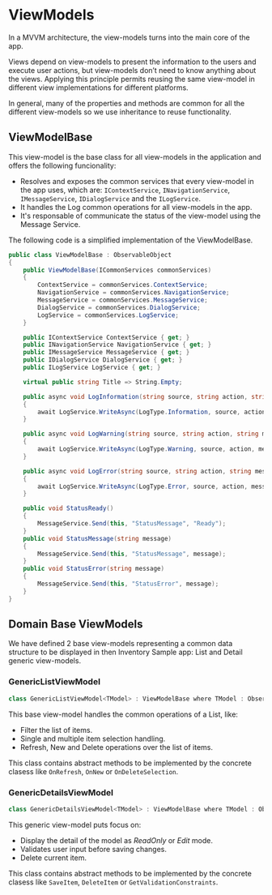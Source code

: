 # ViewModels

In a MVVM architecture, the view-models turns into the main core of the app.

Views depend on view-models to present the information to the users and execute user actions, but view-models don’t need to know anything about the views. Applying this principle permits reusing the same view-model in different view implementations for different platforms.

In general, many of the properties and methods are common for all the different view-models so we use inheritance to reuse functionality.

## ViewModelBase

This view-model is the base class for all view-models in the application and offers the following funcionality:

- Resolves and exposes the common services that every view-model in the app uses, which are: `IContextService`, `INavigationService`, `IMessageService`, `IDialogService` and the `ILogService`. 
- It handles the Log common operations for all view-models in the app.
- It's responsable of communicate the status of the view-model using the Message Service.

The following code is a simplified implementation of the ViewModelBase.

```csharp
public class ViewModelBase : ObservableObject
{
    public ViewModelBase(ICommonServices commonServices)
    {
        ContextService = commonServices.ContextService;
        NavigationService = commonServices.NavigationService;
        MessageService = commonServices.MessageService;
        DialogService = commonServices.DialogService;
        LogService = commonServices.LogService;
    }

    public IContextService ContextService { get; }
    public INavigationService NavigationService { get; }
    public IMessageService MessageService { get; }
    public IDialogService DialogService { get; }
    public ILogService LogService { get; }

    virtual public string Title => String.Empty;

    public async void LogInformation(string source, string action, string message, string description)
    {
        await LogService.WriteAsync(LogType.Information, source, action, message, description);
    }

    public async void LogWarning(string source, string action, string message, string description)
    {
        await LogService.WriteAsync(LogType.Warning, source, action, message, description);
    }

    public async void LogError(string source, string action, string message, string description)
    {
        await LogService.WriteAsync(LogType.Error, source, action, message, description);
    }

    public void StatusReady()
    {
        MessageService.Send(this, "StatusMessage", "Ready");
    }
    public void StatusMessage(string message)
    {
        MessageService.Send(this, "StatusMessage", message);
    }
    public void StatusError(string message)
    {
        MessageService.Send(this, "StatusError", message);
    }
}
```

## Domain Base ViewModels

We have defined 2 base view-models representing a common data structure to be displayed in then Inventory Sample app: List and Detail generic view-models.

### GenericListViewModel

```csharp
class GenericListViewModel<TModel> : ViewModelBase where TModel : ObservableObject
```
This base view-model handles the common operations of a List, like:
- Filter the list of items.
- Single and multiple item selection handling.
- Refresh, New and Delete operations over the list of items.

This class contains abstract methods to be implemented by the concrete clasess like `OnRefresh`, `OnNew` or `OnDeleteSelection`.

### GenericDetailsViewModel

 ```csharp
 class GenericDetailsViewModel<TModel> : ViewModelBase where TModel : ObservableObject, new()
 ```
This generic view-model puts focus on:

- Display the detail of the model as *ReadOnly* or *Edit* mode.
- Validates user input before saving changes.
- Delete current item.

This class contains abstract methods to be implemented by the concrete clasess like `SaveItem`, `DeleteItem` or `GetValidationConstraints`.
